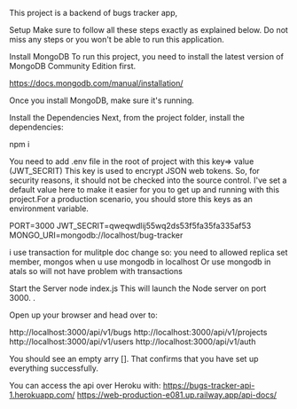 This project is a backend of bugs tracker app,

Setup
Make sure to follow all these steps exactly as explained below. Do not miss any steps or you won't be able to run this application.

Install MongoDB
To run this project, you need to install the latest version of MongoDB Community Edition first.

https://docs.mongodb.com/manual/installation/

Once you install MongoDB, make sure it's running.

Install the Dependencies
Next, from the project folder, install the dependencies:

npm i

You need to add .env file in the root of project with this key=> value
(JWT_SECRIT) This key is used to encrypt JSON web tokens. So, for security reasons, it should not be checked into the source control. I've set a default value here to make it easier for you to get up and running with this project.For a production scenario, you should store this keys as an environment variable.

PORT=3000
JWT_SECRIT=qweqwdlij55wq2ds53f5fa35fa335af53  
MONGO_URI=mongodb://localhost/bug-tracker

i use transaction for mulitple doc change so:
you need to allowed replica set member, mongos when u use mongodb in localhost
Or use mongodb in atals so will not have problem with transactions

Start the Server
node index.js
This will launch the Node server on port 3000. .

Open up your browser and head over to:

http://localhost:3000/api/v1/bugs
http://localhost:3000/api/v1/projects
http://localhost:3000/api/v1/users
http://localhost:3000/api/v1/auth

You should see an empty arry []. That confirms that you have set up everything successfully.

You can access the api over Heroku with:
https://bugs-tracker-api-1.herokuapp.com/
https://web-production-e081.up.railway.app/api-docs/
